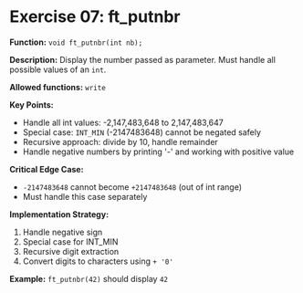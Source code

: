 # Exercise 07: ft_putnbr

**Function:** `void ft_putnbr(int nb);`

**Description:** Display the number passed as parameter. Must handle all possible values of an `int`.

**Allowed functions:** `write`

**Key Points:**
- Handle all int values: -2,147,483,648 to 2,147,483,647
- Special case: `INT_MIN` (-2147483648) cannot be negated safely
- Recursive approach: divide by 10, handle remainder
- Handle negative numbers by printing '-' and working with positive value

**Critical Edge Case:**
- `-2147483648` cannot become `+2147483648` (out of int range)
- Must handle this case separately

**Implementation Strategy:**
1. Handle negative sign
2. Special case for INT_MIN
3. Recursive digit extraction
4. Convert digits to characters using `+ '0'`

**Example:** `ft_putnbr(42)` should display `42`
